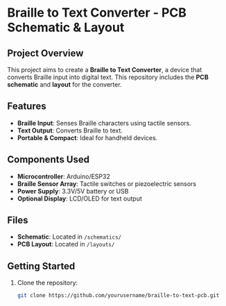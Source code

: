 # Braille to Text Converter - PCB Schematic & Layout

## Project Overview

This project aims to create a **Braille to Text Converter**, a device that converts Braille input into digital text. This repository includes the **PCB schematic** and **layout** for the converter.

## Features

- **Braille Input**: Senses Braille characters using tactile sensors.
- **Text Output**: Converts Braille to text.
- **Portable & Compact**: Ideal for handheld devices.

## Components Used

- **Microcontroller**: Arduino/ESP32
- **Braille Sensor Array**: Tactile switches or piezoelectric sensors
- **Power Supply**: 3.3V/5V battery or USB
- **Optional Display**: LCD/OLED for text output

## Files

- **Schematic**: Located in `/schematics/`
- **PCB Layout**: Located in `/layouts/`

## Getting Started

1. Clone the repository:
   ```bash
   git clone https://github.com/yourusername/braille-to-text-pcb.git
